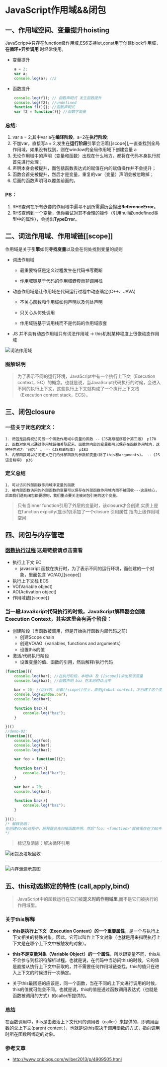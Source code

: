 # JavaScript作用域&&闭包

## 一、作用域空间、变量提升hoisting
JavaScript中只存在function级作用域,ES6支持let,const用于创建block作用域，**在循环+异步调用** 时经常使用。
* 变量提升
``` JavaScript
    a = 2;
    var a;
    console.log(a); //2
```
* 函数提升
```JavaScript
    console.log(f1); // 函数声明式 发生函数提升
    console.log(f2); //undefined
    function f1(){}; //函数声明式
    var f2 = function(){} //函数字面量
```
### 总结:
1. var a = 2;其中var a在**编译阶段**，a=2在**执行阶段**;
2. 不加var，直接写a = 2,发生在**运行阶段**引擎会沿着[[scope]],一直查找到全局作用域，如果没有找到，则在window的全局作用域下创建变量 a
3. 无论作用域中的声明（变量和函数）出现在什么地方，都将在代码本身执行前首先进行处理；
4. 声明本身会被提升，而包括函数表达式的赋值在内的赋值操作并不会提升；
5. 函数会首先被提升，然后才是变量，重复的var（变量）声明会被忽略掉；
6. 后面的函数声明可以覆盖前面的。
### PS：
1. RHS查询在所有嵌套的作用域中遍寻不到所需遍历会抛出**ReferenceError**。
2. RHS查询到一个变量，但你尝试对其不合理的操作（引用null或undefined类型中的属性），会抛出**TypeError**。

## 二、词法作用域、作用域链[[scope]]
作用域是关于**引擎**如何**寻找变量**以及会在何处找到变量的规则
- 词法作用域

    - 最重要特征是定义过程发生在代码书写截断

    - 作用域链基于代码的作用域嵌套而非调用栈

- 动态作用域是让作用域在代码运行过程中动态确定(C++、JAVA)

    - 不关心函数和作用域如何声明以及何处声明

    - 只关心从何处调用

    - 作用域链基于调用栈而不是代码的作用域嵌套

- JS 并不具有动态作用域只有词法作用域 -> this机制某种程度上很像动态作用域

![词法作用域](../imgs/JAVASCRIPT系列/词法作用域闭包/函数调用构造作用域链.png) <br/>
### 图解说明
> 为了表示不同的运行环境，JavaScript中有一个执行上下文（Execution context，EC）的概念。也就是说，当JavaScript代码执行的时候，会进入不同的执行上下文，这些执行上下文就构成了一个执行上下文栈（Execution context stack，ECS）。


## 三、闭包closure
### 一些关于闭包的定义：

	1. 闭包是指有权访问另一个函数作用域中变量的函数 --《JS高级程序设计第三版》 p178
	2. 函数对象可以通过作用域链相关联起来，函数体内部的变量都可以保存在函数作用域内，这种特性称为 ‘闭包’ 。 --《JS权威指南》 p183
	3. 内部函数可以访问定义它们的外部函数的参数和变量(除了this和arguments)。 --《JS语言精粹》 p36

### 定义总结

	1. 可以访问外部函数作用域中变量的函数
	2. 被内部函数访问的外部函数的变量可以保存在外部函数作用域内而不被回收---这是核心，后面我们遇到闭包都要想到，我们重点要关注被闭包引用的这个变量。


>只有当inner function引用了外层的变量时，该closure才会创建,实质上是在function expicity(显示的)添加了一个closure 引用属性 指向上级作用域空间

## 四、闭包与内存管理
### [函数执行过程](http://www.cnblogs.com/wilber2013/p/4909505.html ) 这是链接请点击查看
* 执行上下文 EC
  - javascript 函数在执行时，为了表示不同的运行环境，而创建的一个对象，里面包含 VO/AO,[[scope]]
* 执行上下文栈 ECS
* VO(Variable object) 
* AO(Activation object)
* 作用域链[[scope]]

### 当一段JavaScript代码执行的时候，JavaScript解释器会创建Execution Context，其实这里会有两个阶段：

* 创建阶段（当函数被调用，但是开始执行函数内部代码之前）
    * 创建Scope chain
    * 创建VO/AO（variables, functions and arguments）
    * 设置this的值
* 激活/代码执行阶段
    * 设置变量的值、函数的引用，然后解释/执行代码
``` javascript
(function(){
    console.log(bar); //在执行阶段，本地VA 及 [[scope]]未出现该变量
    console.log(baz); //函数声明 baz 在本地的VA当中
    
    bar = 20; //运行时，沿着[[scope]]往上，直到global content，才创建了这个变量 bar
    console.log(window.bar);
    console.log(bar);
    
    function baz(){
        console.log("baz");
    }
    
})()
//demo-02:
(function(){
    console.log(foo);
    console.log(bar);
    console.log(baz);
    
    var foo = function(){};
    
    function bar(){
        console.log("bar");
    }
    
    var bar = 20;
    console.log(bar);
    
    function baz(){
        console.log("baz");
    }
    
})();
/* 解释说明：
在创建VO/AO过程中，解释器会先扫描函数声明，然后"foo: <function>"就被保存在了AO中；但解释器扫描变量声明的时候，虽然发现"var bar = 20;"，但是因为"foo"在AO中已经存在，所以就没有任何操作了。所以第一次打印是 function bar(){}
*/
```
> 标记及清除：解决循环引用

![闭包及垃圾回收](../imgs/JAVASCRIPT系列/词法作用域闭包/垃圾回收.png) <br/>

---
![内存泄漏示意图](../imgs/JAVASCRIPT系列/词法作用域闭包/全局引用阻止内存回收.png) <br/>

## 五、this动态绑定的特性 (call,apply,bind)

> JavaScript中的函数运行在它们被**定义时的作用域里**,而不是它们被执行的作用域里。

### 关于this解释
* **this是执行上下文（Execution Context）的一个重要属性**，是一个与执行上下文相关的特殊对象。因此，它可以叫作上下文对象（也就是用来指明执行上下文是在哪个上下文中被触发的对象）。
* **this不是变量对象（Variable Object）的一个属性**，所以跟变量不同，this从不会参与到标识符解析过程。也就是说，在代码中当访问this的时候，它的值是直接从执行上下文中获取的，并不需要任何作用域链查找。this的值只在进入上下文的时候进行一次确定。

* 关于this最困惑的应该是，同一个函数，当在不同的上下文进行调用的时候，this的值就可能会不同。也就是说，this的值是通过函数调用表达式（也就是函数被调用的方式）的caller所提供的。

### 总结
在函数调用中，this是由激活上下文代码的调用者（caller）来提供的，即调用函数的父上下文(parent context )，也就是说this取决于调用函数的方式，指向调用时所在函数所绑定的对象。
### 参考文章
* http://www.cnblogs.com/wilber2013/p/4909505.html 
